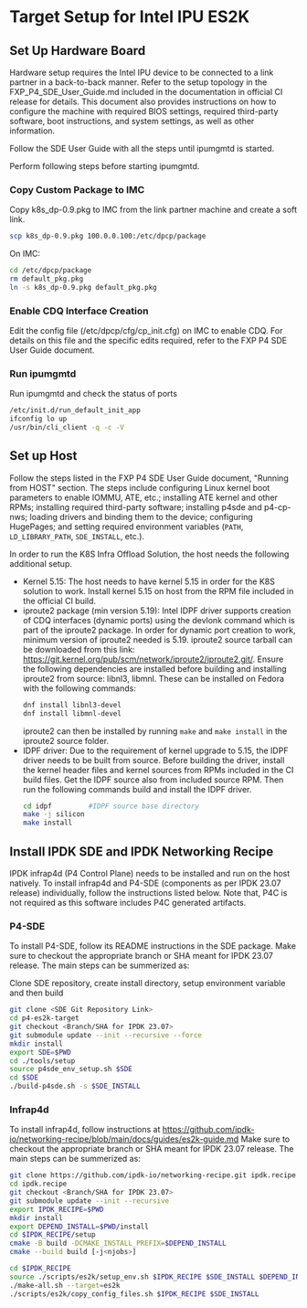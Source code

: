# Target Setup for Intel IPU ES2K

## Set Up Hardware Board
Hardware setup requires the Intel IPU device to be connected to a link partner
in a back-to-back manner. Refer to the setup topology in the
FXP_P4_SDE_User_Guide.md included in the documentation in official CI release
for details. This document also provides instructions on how to configure the
machine with required BIOS settings, required third-party software, boot
instructions, and system settings, as well as other information.

Follow the SDE User Guide with all the steps until ipumgmtd is started.

Perform following steps before starting ipumgmtd.

### Copy Custom Package to IMC
  Copy k8s_dp-0.9.pkg to IMC from the link partner machine and create a soft link.
  ```bash
  scp k8s_dp-0.9.pkg 100.0.0.100:/etc/dpcp/package
  ```
  On IMC:
  ```bash
  cd /etc/dpcp/package
  rm default_pkg.pkg
  ln -s k8s_dp-0.9.pkg default_pkg.pkg
  ```

### Enable CDQ Interface Creation
  Edit the config file (/etc/dpcp/cfg/cp_init.cfg) on IMC to enable CDQ.
  For details on this file and the specific edits required, refer to the
  FXP P4 SDE User Guide document.

### Run ipumgmtd
  Run ipumgmtd and check the status of ports
  ```bash
  /etc/init.d/run_default_init_app
  ifconfig lo up
  /usr/bin/cli_client -q -c -V
  ```

## Set up Host
Follow the steps listed in the FXP P4 SDE User Guide document, "Running from
HOST" section. The steps include configuring Linux kernel boot parameters to
enable IOMMU, ATE, etc.; installing ATE kernel and other RPMs; installing
required third-party software; installing p4sde and p4-cp-nws; loading drivers
and binding them to the device; configuring HugePages; and setting required
environment variables (`PATH`, `LD_LIBRARY_PATH`, `SDE_INSTALL`, etc.).

In order to run the K8S Infra Offload Solution, the host needs the following 
additional setup.
- Kernel 5.15: The host needs to have kernel 5.15 in order for the K8S solution
  to work. Install kernel 5.15 on host from the RPM file included in the official
  CI build.
- iproute2 package (min version 5.19): Intel IDPF driver supports creation of CDQ
  interfaces (dynamic ports) using the devlonk command which is part of the 
  iproute2 package. In order for dynamic port creation to work, minimum version
  of iproute2 needed is 5.19. iproute2 source tarball can be downloaded from 
  this link: https://git.kernel.org/pub/scm/network/iproute2/iproute2.git/. 
  Ensure the following dependencies are installed before building and installing
  iproute2 from source: libnl3, libmnl. These can be installed on Fedora with
  the following commands:
  ```bash
  dnf install libnl3-devel
  dnf install libmnl-devel
  ```
  iproute2 can then be installed by running `make` and `make install` in the 
  iproute2 source folder.
- IDPF driver: Due to the requirement of kernel upgrade to 5.15, the IDPF driver
  needs to be built from source. Before building the driver, install the kernel
  header files and kernel sources from RPMs included in the CI build files. Get
  the IDPF source also from included source RPM. Then run the following commands
  build and install the IDPF driver.
  ```bash
  cd idpf         #IDPF source base directory
  make -j silicon
  make install
  ```

## Install IPDK SDE and IPDK Networking Recipe
IPDK infrap4d (P4 Control Plane) needs to be installed and run on the host
natively. To install infrap4d and P4-SDE (components as per IPDK 23.07 release)
individually, follow the instructions listed below. Note that, P4C is not
required as this software includes P4C generated artifacts.
 
### P4-SDE
  To install P4-SDE, follow its README instructions in the SDE package.
  Make sure to checkout the appropriate branch or SHA meant for IPDK 23.07
  release. The main steps can be summerized as:

  Clone SDE repository, create install directory, setup environment variable and
  then build
  ```bash
  git clone <SDE Git Repository Link>
  cd p4-es2k-target
  git checkout <Branch/SHA for IPDK 23.07>
  git submodule update --init --recursive --force
  mkdir install
  export SDE=$PWD
  cd ./tools/setup
  source p4sde_env_setup.sh $SDE
  cd $SDE
  ./build-p4sde.sh -s $SDE_INSTALL
  ```

### Infrap4d
  To install infrap4d, follow instructions at
  https://github.com/ipdk-io/networking-recipe/blob/main/docs/guides/es2k-guide.md
  Make sure to checkout the appropriate
  branch or SHA meant for IPDK 23.07 release. The main steps can be summerized as:
  ```bash
  git clone https://github.com/ipdk-io/networking-recipe.git ipdk.recipe
  cd ipdk.recipe
  git checkout <Branch/SHA for IPDK 23.07>
  git submodule update --init --recursive
  export IPDK_RECIPE=$PWD
  mkdir install
  export DEPEND_INSTALL=$PWD/install
  cd $IPDK_RECIPE/setup
  cmake -B build -DCMAKE_INSTALL_PREFIX=$DEPEND_INSTALL
  cmake --build build [-j<njobs>]

  cd $IPDK_RECIPE
  source ./scripts/es2k/setup_env.sh $IPDK_RECIPE $SDE_INSTALL $DEPEND_INSTALL
  ./make-all.sh --target=es2k
  ./scripts/es2k/copy_config_files.sh $IPDK_RECIPE $SDE_INSTALL
  ```
